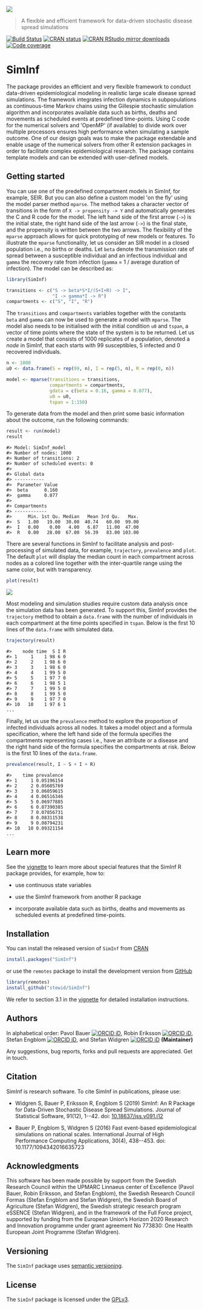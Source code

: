 

![](https://raw.githubusercontent.com/stewid/SimInf/main/logo/logo.png)

> A flexible and efficient framework for data-driven stochastic disease spread simulations

[![Build Status](https://github.com/stewid/SimInf/actions/workflows/R-CI.yaml/badge.svg)](https://github.com/stewid/SimInf/actions/workflows/R-CI.yaml)
[![CRAN status](https://www.r-pkg.org/badges/version/SimInf)](https://CRAN.R-project.org/package=SimInf)
[![CRAN RStudio mirror downloads](https://cranlogs.r-pkg.org/badges/last-month/SimInf)](https://CRAN.R-project.org/package=SimInf)
[![Code coverage](https://img.shields.io/azure-devops/coverage/stefanwidgren/SimInf/1)](https://dev.azure.com/stefanwidgren/SimInf/_build/latest?definitionId=1&branchName=main)

# SimInf

The package provides an efficient and very flexible framework to
conduct data-driven epidemiological modeling in realistic large scale
disease spread simulations. The framework integrates infection
dynamics in subpopulations as continuous-time Markov chains using the
Gillespie stochastic simulation algorithm and incorporates available
data such as births, deaths and movements as scheduled events at
predefined time-points. Using C code for the numerical solvers and
'OpenMP' (if available) to divide work over multiple processors
ensures high performance when simulating a sample outcome. One of our
design goals was to make the package extendable and enable usage of
the numerical solvers from other R extension packages in order to
facilitate complex epidemiological research. The package contains
template models and can be extended with user-defined models.

## Getting started

You can use one of the predefined compartment models in SimInf, for
example, SEIR. But you can also define a custom model 'on the fly'
using the model parser method `mparse`. The method takes a character
vector of transitions in the form of `X -> propensity -> Y` and
automatically generates the C and R code for the model. The left hand
side of the first arrow (`->`) is the initial state, the right hand
side of the last arrow (`->`) is the final state, and the propensity
is written between the two arrows. The flexibility of the `mparse`
approach allows for quick prototyping of new models or features. To
illustrate the `mparse` functionality, let us consider an SIR model in
a closed population i.e., no births or deaths. Let `beta` denote the
transmission rate of spread between a susceptible individual and an
infectious individual and `gamma` the recovery rate from infection
(`gamma` = 1 / average duration of infection). The model can be
described as:


```r
library(SimInf)

transitions <- c("S -> beta*S*I/(S+I+R) -> I",
                 "I -> gamma*I -> R")
compartments <- c("S", "I", "R")
```

The `transitions` and `compartments` variables together with the
constants `beta` and `gamma` can now be used to generate a model with
`mparse`. The model also needs to be initialised with the initial
condition `u0` and `tspan`, a vector of time points where the state of
the system is to be returned. Let us create a model that consists of
1000 replicates of a population, denoted a *node* in SimInf, that each
starts with 99 susceptibles, 5 infected and 0 recovered individuals.


```r
n <- 1000
u0 <- data.frame(S = rep(99, n), I = rep(5, n), R = rep(0, n))

model <- mparse(transitions = transitions,
                compartments = compartments,
                gdata = c(beta = 0.16, gamma = 0.077),
                u0 = u0,
                tspan = 1:150)
```

To generate data from the model and then print some basic information
about the outcome, run the following commands:




```r
result <- run(model)
result
```

```
#> Model: SimInf_model
#> Number of nodes: 1000
#> Number of transitions: 2
#> Number of scheduled events: 0
#> 
#> Global data
#> -----------
#>  Parameter Value
#>  beta      0.160
#>  gamma     0.077
#> 
#> Compartments
#> ------------
#>      Min. 1st Qu. Median   Mean 3rd Qu.   Max.
#>  S   1.00   19.00  30.00  40.74   60.00  99.00
#>  I   0.00    0.00   4.00   6.87   11.00  47.00
#>  R   0.00   28.00  67.00  56.39   83.00 103.00
```

There are several functions in SimInf to facilitate analysis and
post-processing of simulated data, for example, `trajectory`,
`prevalence` and `plot`. The default `plot` will display the median
count in each compartment across nodes as a colored line together with
the inter-quartile range using the same color, but with transparency.


```r
plot(result)
```

![](https://siminf.org/img/mparse-SIR.png)

Most modeling and simulation studies require custom data analysis once
the simulation data has been generated.  To support this, SimInf
provides the `trajectory` method to obtain a `data.frame` with the
number of individuals in each compartment at the time points specified
in `tspan`. Below is the first 10 lines of the `data.frame` with
simulated data.


```r
trajectory(result)
```

```
#>    node time  S I R
#> 1     1    1 98 6 0
#> 2     2    1 98 6 0
#> 3     3    1 98 6 0
#> 4     4    1 99 5 0
#> 5     5    1 97 7 0
#> 6     6    1 98 5 1
#> 7     7    1 99 5 0
#> 8     8    1 99 5 0
#> 9     9    1 97 7 0
#> 10   10    1 97 6 1
...
```

Finally, let us use the `prevalence` method to explore the proportion
of infected individuals across all nodes. It takes a model object and
a formula specification, where the left hand side of the formula
specifies the compartments representing cases i.e., have an attribute
or a disease and the right hand side of the formula specifies the
compartments at risk. Below is the first 10 lines of the `data.frame`.


```r
prevalence(result, I ~ S + I + R)
```

```
#>    time prevalence
#> 1     1 0.05196154
#> 2     2 0.05605769
#> 3     3 0.06059615
#> 4     4 0.06516346
#> 5     5 0.06977885
#> 6     6 0.07390385
#> 7     7 0.07856731
#> 8     8 0.08311538
#> 9     9 0.08794231
#> 10   10 0.09321154
...
```

## Learn more

See the
[vignette](https://CRAN.R-project.org/package=SimInf/vignettes/SimInf.pdf)
to learn more about special features that the SimInf R package
provides, for example, how to:

- use continuous state variables

- use the SimInf framework from another R package

- incorporate available data such as births, deaths and movements as
  scheduled events at predefined time-points.

## Installation

You can install the released version of `SimInf` from
[CRAN](https://CRAN.R-project.org/package=SimInf)


```r
install.packages("SimInf")
```

or use the `remotes` package to install the development version from
[GitHub](https://github.com/stewid/SimInf)


```r
library(remotes)
install_github("stewid/SimInf")
```

We refer to section 3.1 in the
[vignette](https://CRAN.R-project.org/package=SimInf/vignettes/SimInf.pdf)
for detailed installation instructions.

## Authors

In alphabetical order: Pavol Bauer [![ORCID
iD](https://info.orcid.org/wp-content/uploads/2019/11/orcid_16x16.png)](https://orcid.org/0000-0003-4328-7171),
Robin Eriksson [![ORCID
iD](https://info.orcid.org/wp-content/uploads/2019/11/orcid_16x16.png)](https://orcid.org/0000-0002-4291-712X),
Stefan Engblom [![ORCID
iD](https://info.orcid.org/wp-content/uploads/2019/11/orcid_16x16.png)](https://orcid.org/0000-0002-3614-1732),
and Stefan Widgren [![ORCID
iD](https://info.orcid.org/wp-content/uploads/2019/11/orcid_16x16.png)](https://orcid.org/0000-0001-5745-2284)
**(Maintainer)**

Any suggestions, bug reports, forks and pull requests are
appreciated. Get in touch.

## Citation

SimInf is research software. To cite SimInf in publications, please
use:

- Widgren S, Bauer P, Eriksson R, Engblom S (2019) SimInf: An R
  Package for Data-Driven Stochastic Disease Spread Simulations.
  Journal of Statistical Software, 91(12), 1--42. doi:
  [10.18637/jss.v091.i12](https://doi.org/10.18637/jss.v091.i12)

- Bauer P, Engblom S, Widgren S (2016) Fast event-based
  epidemiological simulations on national scales. International
  Journal of High Performance Computing Applications, 30(4),
  438--453. doi: 10.1177/1094342016635723

## Acknowledgments

This software has been made possible by support from the Swedish
Research Council within the UPMARC Linnaeus center of Excellence
(Pavol Bauer, Robin Eriksson, and Stefan Engblom), the Swedish
Research Council Formas (Stefan Engblom and Stefan Widgren), the
Swedish Board of Agriculture (Stefan Widgren), the Swedish strategic
research program eSSENCE (Stefan Widgren), and in the framework of the
Full Force project, supported by funding from the European Union’s
Horizon 2020 Research and Innovation programme under grant agreement
No 773830: One Health European Joint Programme (Stefan Widgren).

## Versioning

The `SimInf` package uses [semantic versioning](https://semver.org/).

## License

The `SimInf` package is licensed under the
[GPLv3](https://github.com/stewid/SimInf/blob/main/LICENSE).
